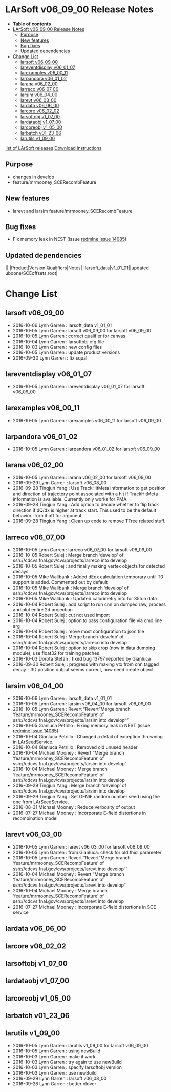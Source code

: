 LArSoft v06_09_00 Release Notes
======================================================================

-   **Table of contents**
-   [LArSoft v06_09_00 Release Notes](#LArSoft-v06_09_00-Release-Notes)
    -   [Purpose](#Purpose)
    -   [New features](#New-features)
    -   [Bug fixes](#Bug-fixes)
    -   [Updated dependencies](#Updated-dependencies)
-   [Change List](#Change-List)
    -   [larsoft v06_09_00](#larsoft-v06_09_00)
    -   [lareventdisplay v06_01_07](#lareventdisplay-v06_01_07)
    -   [larexamples v06_00_11](#larexamples-v06_00_11)
    -   [larpandora v06_01_02](#larpandora-v06_01_02)
    -   [larana v06_02_00](#larana-v06_02_00)
    -   [larreco v06_07_00](#larreco-v06_07_00)
    -   [larsim v06_04_00](#larsim-v06_04_00)
    -   [larevt v06_03_00](#larevt-v06_03_00)
    -   [lardata v06_06_00](#lardata-v06_06_00)
    -   [larcore v06_02_02](#larcore-v06_02_02)
    -   [larsoftobj v1_07_00](#larsoftobj-v1_07_00)
    -   [lardataobj v1_07_00](#lardataobj-v1_07_00)
    -   [larcoreobj v1_05_00](#larcoreobj-v1_05_00)
    -   [larbatch v01_23_06](#larbatch-v01_23_06)
    -   [larutils v1_09_00](#larutils-v1_09_00)

[list of LArSoft releases](LArSoft_release_list)
[Download instructions](http://scisoft.fnal.gov/scisoft/bundles/larsoft/v06_09_00/larsoft-v06_09_00.html)

Purpose
--------------------

-   changes in develop
-   feature/mrmooney_SCERecombFeature

New features
------------------------------

-   larevt and larsim feature/mrmooney_SCERecombFeature

Bug fixes
------------------------

-   Fix memory leak in NEST (issue [redmine issue 14085](https://cdcvs.fnal.gov/redmine/issues/14085))

Updated dependencies
----------------------------------------------

||
|Product|Version|Qualifiers|Notes|
|larsoft_data|v1_01_01||updated uboone/SCEoffsets.root|

Change List
============================

larsoft v06_09_00
------------------------------------------

-   2016-10-06 Lynn Garren : larsoft_data v1_01_01
-   2016-10-05 Lynn Garren : larsoft v06_09_00 for larsoft v06_09_00
-   2016-10-05 Lynn Garren : correct qualifier for canvas
-   2016-10-04 Lynn Garren : larsoftobj cfg file
-   2016-10-03 Lynn Garren : new config files
-   2016-10-05 Lynn Garren : update product versions
-   2016-09-30 Lynn Garren : fix squal

lareventdisplay v06_01_07
----------------------------------------------------------

-   2016-10-05 Lynn Garren : lareventdisplay v06_01_07 for larsoft v06_09_00

larexamples v06_00_11
--------------------------------------------------

-   2016-10-05 Lynn Garren : larexamples v06_00_11 for larsoft v06_09_00

larpandora v06_01_02
------------------------------------------------

-   2016-10-05 Lynn Garren : larpandora v06_01_02 for larsoft v06_09_00

larana v06_02_00
----------------------------------------

-   2016-10-05 Lynn Garren : larana v06_02_00 for larsoft v06_09_00
-   2016-09-29 Lynn Garren : larsoft v06_08_00
-   2016-09-28 Tingjun Yang : Use TrackHitMeta information to get position and direction of trajectory point associated with a hit if TrackHitMeta information is available. Currently only works for PMA.
-   2016-09-28 Tingjun Yang : Add option to decide whether to flip track direction if dQ/dx is higher at track start. This used to be the default behavior. Turn it off for argoneut.
-   2016-09-28 Tingjun Yang : Clean up code to remove TTree related stuff.

larreco v06_07_00
------------------------------------------

-   2016-10-05 Lynn Garren : larreco v06_07_00 for larsoft v06_09_00
-   2016-10-05 Robert Sulej : Merge branch ‘develop’ of ssh://cdcvs.fnal.gov/cvs/projects/larreco into develop
-   2016-10-05 Robert Sulej : and finally making vertex objects for detected decays
-   2016-10-05 Mike Wallbank : Added dEdx calculation temporary until T0 support is added. Commented out by default
-   2016-10-05 Mike Wallbank : Merge branch ‘develop’ of ssh://cdcvs.fnal.gov/cvs/projects/larreco into develop
-   2016-10-05 Mike Wallbank : Updated calorimetry info for 35ton data
-   2016-10-04 Robert Sulej : add script to run cnn on dumped raw, process and plot entire 2d projection
-   2016-10-04 Robert Sulej : cut not used import
-   2016-10-04 Robert Sulej : option to pass configuration file via cmd line arg
-   2016-10-04 Robert Sulej : move most configuration to json file
-   2016-10-04 Robert Sulej : Merge branch ‘develop’ of ssh://cdcvs.fnal.gov/cvs/projects/larreco into develop
-   2016-10-04 Robert Sulej : option to skip crop (now in data dumping module); use float32 for training patches
-   2016-10-03 Dorota Stefan : fixed bug 13797 reported by Gianluca
-   2016-09-30 Robert Sulej : progress with making vtx from cnn tagged decay - 3D position output seems correct, now need create object

larsim v06_04_00
----------------------------------------

-   2016-10-06 Lynn Garren : larsoft_data v1_01_01
-   2016-10-05 Lynn Garren : larsim v06_04_00 for larsoft v06_09_00
-   2016-10-05 Lynn Garren : Revert “Revert”Merge branch ‘feature/mrmooney_SCERecombFeature’ of ssh://cdcvs.fnal.gov/cvs/projects/larsim into develop“”
-   2016-10-05 Gianluca Petrillo : Fixing memory leak in NEST (issue [redmine issue 14085](https://cdcvs.fnal.gov/redmine/issues/14085))
-   2016-10-04 Gianluca Petrillo : Changed a detail of exception throwning in LArSeedService.
-   2016-10-04 Gianluca Petrillo : Removed old unused header
-   2016-10-04 Michael Mooney : Revert “Merge branch ‘feature/mrmooney_SCERecombFeature’ of ssh://cdcvs.fnal.gov/cvs/projects/larsim into develop”
-   2016-10-04 Michael Mooney : Merge branch ‘feature/mrmooney_SCERecombFeature’ of ssh://cdcvs.fnal.gov/cvs/projects/larsim into develop
-   2016-09-29 Tingjun Yang : Merge branch ‘develop’ of ssh://cdcvs.fnal.gov/cvs/projects/larsim into develop
-   2016-09-29 Tingjun Yang : Set GENIE random number seed using the one from LArSeedService.
-   2016-08-31 Michael Mooney : Reduce verbosity of output
-   2016-07-27 Michael Mooney : Incorporate E-field distortions in recombination model

larevt v06_03_00
----------------------------------------

-   2016-10-05 Lynn Garren : larevt v06_03_00 for larsoft v06_09_00
-   2016-10-05 Lynn Garren : from Gianluca: check for old fhicl parameter
-   2016-10-05 Lynn Garren : Revert “Revert”Merge branch ‘feature/mrmooney_SCERecombFeature’ of ssh://cdcvs.fnal.gov/cvs/projects/larevt into develop“”
-   2016-10-04 Michael Mooney : Revert “Merge branch ‘feature/mrmooney_SCERecombFeature’ of ssh://cdcvs.fnal.gov/cvs/projects/larevt into develop”
-   2016-10-04 Michael Mooney : Merge branch ‘feature/mrmooney_SCERecombFeature’ of ssh://cdcvs.fnal.gov/cvs/projects/larevt into develop
-   2016-07-27 Michael Mooney : Incorporate E-field distortions in SCE service

lardata v06_06_00
------------------------------------------

larcore v06_02_02
------------------------------------------

larsoftobj v1_07_00
----------------------------------------------

lardataobj v1_07_00
----------------------------------------------

larcoreobj v1_05_00
----------------------------------------------

larbatch v01_23_06
--------------------------------------------

larutils v1_09_00
------------------------------------------

-   2016-10-05 Lynn Garren : larutils v1_09_00 for larsoft v06_09_00
-   2016-10-05 Lynn Garren : using newBuild
-   2016-10-03 Lynn Garren : make it work
-   2016-10-03 Lynn Garren : try again to use newBuild
-   2016-10-03 Lynn Garren : specify larsoftobj version
-   2016-10-03 Lynn Garren : use newBuild
-   2016-09-29 Lynn Garren : larsoft v06_08_00
-   2016-09-28 Lynn Garren : better oldver
